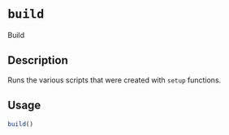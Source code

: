 # `build`

Build


## Description

Runs the various scripts that were created with
 `setup` functions.


## Usage

```r
build()
```



